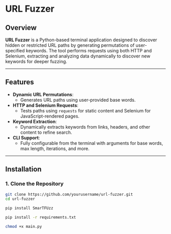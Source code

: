 # URL Fuzzer

## Overview

**URL Fuzzer** is a Python-based terminal application designed to discover hidden or restricted URL paths by generating permutations of user-specified keywords. The tool performs requests using both HTTP and Selenium, extracting and analyzing data dynamically to discover new keywords for deeper fuzzing.

---

## Features

- **Dynamic URL Permutations**:
  - Generates URL paths using user-provided base words.
- **HTTP and Selenium Requests**:
  - Tests paths using `requests` for static content and Selenium for JavaScript-rendered pages.
- **Keyword Extraction**:
  - Dynamically extracts keywords from links, headers, and other content to refine search.
- **CLI Support**:
  - Fully configurable from the terminal with arguments for base words, max length, iterations, and more.

---

## Installation

### 1. Clone the Repository
```bash
git clone https://github.com/yourusername/url-fuzzer.git
cd url-fuzzer

pip install SmarTFUzz

pip install -r requirements.txt

chmod +x main.py